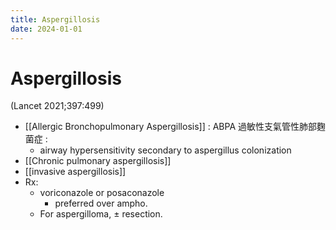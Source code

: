 ```yaml
---
title: Aspergillosis
date: 2024-01-01
---
```


# Aspergillosis

(Lancet 2021;397:499)

- [[Allergic Bronchopulmonary Aspergillosis]] : ABPA 過敏性支氣管性肺部麴菌症 :
  - airway hypersensitivity secondary to aspergillus colonization
- [[Chronic pulmonary aspergillosis]]
- [[invasive aspergillosis]]
- Rx:
  - voriconazole or posaconazole
    - preferred over ampho.
  - For aspergilloma, ± resection.
